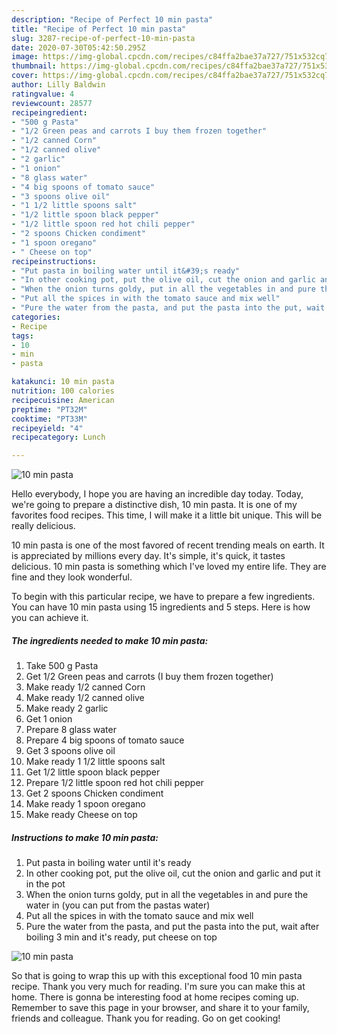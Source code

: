 ```yaml
---
description: "Recipe of Perfect 10 min pasta"
title: "Recipe of Perfect 10 min pasta"
slug: 3287-recipe-of-perfect-10-min-pasta
date: 2020-07-30T05:42:50.295Z
image: https://img-global.cpcdn.com/recipes/c84ffa2bae37a727/751x532cq70/10-min-pasta-recipe-main-photo.jpg
thumbnail: https://img-global.cpcdn.com/recipes/c84ffa2bae37a727/751x532cq70/10-min-pasta-recipe-main-photo.jpg
cover: https://img-global.cpcdn.com/recipes/c84ffa2bae37a727/751x532cq70/10-min-pasta-recipe-main-photo.jpg
author: Lilly Baldwin
ratingvalue: 4
reviewcount: 28577
recipeingredient:
- "500 g Pasta"
- "1/2 Green peas and carrots I buy them frozen together"
- "1/2 canned Corn"
- "1/2 canned olive"
- "2 garlic"
- "1 onion"
- "8 glass water"
- "4 big spoons of tomato sauce"
- "3 spoons olive oil"
- "1 1/2 little spoons salt"
- "1/2 little spoon black pepper"
- "1/2 little spoon red hot chili pepper"
- "2 spoons Chicken condiment"
- "1 spoon oregano"
- " Cheese on top"
recipeinstructions:
- "Put pasta in boiling water until it&#39;s ready"
- "In other cooking pot, put the olive oil, cut the onion and garlic and put it in the pot"
- "When the onion turns goldy, put in all the vegetables in and pure the water in (you can put from the pastas water)"
- "Put all the spices in with the tomato sauce and mix well"
- "Pure the water from the pasta, and put the pasta into the put, wait after boiling 3 min and it&#39;s ready, put cheese on top"
categories:
- Recipe
tags:
- 10
- min
- pasta

katakunci: 10 min pasta 
nutrition: 100 calories
recipecuisine: American
preptime: "PT32M"
cooktime: "PT33M"
recipeyield: "4"
recipecategory: Lunch

---
```



![10 min pasta](https://img-global.cpcdn.com/recipes/c84ffa2bae37a727/751x532cq70/10-min-pasta-recipe-main-photo.jpg)

Hello everybody, I hope you are having an incredible day today. Today, we're going to prepare a distinctive dish, 10 min pasta. It is one of my favorites food recipes. This time, I will make it a little bit unique. This will be really delicious.

10 min pasta is one of the most favored of recent trending meals on earth. It is appreciated by millions every day. It's simple, it's quick, it tastes delicious. 10 min pasta is something which I've loved my entire life. They are fine and they look wonderful.




To begin with this particular recipe, we have to prepare a few ingredients. You can have 10 min pasta using 15 ingredients and 5 steps. Here is how you can achieve it.

<!--inarticleads1-->

##### The ingredients needed to make 10 min pasta:

1. Take 500 g Pasta
1. Get 1/2 Green peas and carrots (I buy them frozen together)
1. Make ready 1/2 canned Corn
1. Make ready 1/2 canned olive
1. Make ready 2 garlic
1. Get 1 onion
1. Prepare 8 glass water
1. Prepare 4 big spoons of tomato sauce
1. Get 3 spoons olive oil
1. Make ready 1 1/2 little spoons salt
1. Get 1/2 little spoon black pepper
1. Prepare 1/2 little spoon red hot chili pepper
1. Get 2 spoons Chicken condiment
1. Make ready 1 spoon oregano
1. Make ready  Cheese on top




<!--inarticleads2-->

##### Instructions to make 10 min pasta:

1. Put pasta in boiling water until it&#39;s ready
1. In other cooking pot, put the olive oil, cut the onion and garlic and put it in the pot
1. When the onion turns goldy, put in all the vegetables in and pure the water in (you can put from the pastas water)
1. Put all the spices in with the tomato sauce and mix well
1. Pure the water from the pasta, and put the pasta into the put, wait after boiling 3 min and it&#39;s ready, put cheese on top
<img src="//assets-global.cpcdn.com/assets/icons/button_play-2c75c40dde080a61004c1f40b05d8f140eaff45d7e9e6481dc71c63d2e7c4909.png" alt="10 min pasta">



So that is going to wrap this up with this exceptional food 10 min pasta recipe. Thank you very much for reading. I'm sure you can make this at home. There is gonna be interesting food at home recipes coming up. Remember to save this page in your browser, and share it to your family, friends and colleague. Thank you for reading. Go on get cooking!

